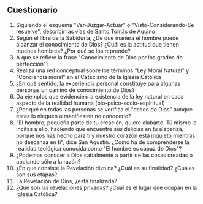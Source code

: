 ## Cuestionario

1. Siguiendo el esquema "Ver-Juzgar-Actuar" o "Visto-Considerando-Se resuelve", describir las vías de Santo Tomás de Aquino 
2. Según el libre de la Sabiduría, ¿De que manera el hombre puede alcanzar el conocimiento de Dios? ¿Cuál es la actitud que tienen muchos hombres? ¿Por qué se los reprende?
3. A que se refiere la frase "Conocimiento de Dios por los grados de perfección"?
4. Realizá una red conceptual sobre los términos "Ley Moral Natural" y "Conciencia moral" en el Catecismo de la Iglesia Católica
5. ¿En qué sentido, la experiencia personal constituye para algunas personas un camino de conocimiento de Dios?
6. Da ejemplos que evidencien la existencia de la ley natural en cada aspecto de la realidad humana (bio-psico-socio-espiritual)
7. ¿Por qué en todas las personas se verifica el "deseo de Dios" aunque éstas lo nieguen o manifiesten no conocerlo?
8. "El hombre, pequeña parte de tu creación, quiere alabarte. Tú mismo le incitas a ello, haciendo que encuentre sus delicias en tu alabanza, porque nos has hecho para ti y nuestro corazón está inquieto mientras no descansa en ti", dice San Agustín. ¿Como ha de comprenderse la realidad teológica conocida como "El hombre es capaz de Dios"?
9. ¿Podemos conocer a Dios cabalmente a partir de las cosas creadas o apelando sólo a la razón? 
10. ¿En que consiste la Revelación divnina? ¿Cuál es su finalidad? ¿Cuáles son sus etapas?
11. La Revelación de Dios, ¿está finalizada?
12. ¿Qué son las revelaciones privadas? ¿Cuál es el lugar que ocupan en la Iglesia Católica?

